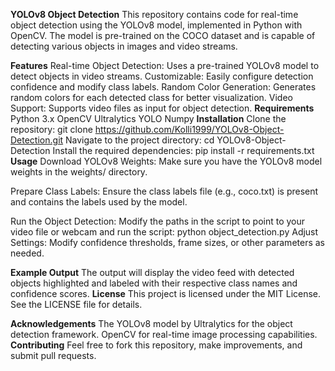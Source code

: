 **YOLOv8 Object Detection**
This repository contains code for real-time object detection using the YOLOv8 model, implemented in Python with OpenCV. The model is pre-trained on the COCO dataset and is capable of detecting various objects in images and video streams.

**Features**
Real-time Object Detection: Uses a pre-trained YOLOv8 model to detect objects in video streams.
Customizable: Easily configure detection confidence and modify class labels.
Random Color Generation: Generates random colors for each detected class for better visualization.
Video Support: Supports video files as input for object detection.
**Requirements**
Python 3.x
OpenCV
Ultralytics YOLO
Numpy
**Installation**
Clone the repository:
git clone https://github.com/Kolli1999/YOLOv8-Object-Detection.git
Navigate to the project directory:
cd YOLOv8-Object-Detection
Install the required dependencies:
pip install -r requirements.txt
**Usage**
Download YOLOv8 Weights:
Make sure you have the YOLOv8 model weights in the weights/ directory.

Prepare Class Labels:
Ensure the class labels file (e.g., coco.txt) is present and contains the labels used by the model.

Run the Object Detection:
Modify the paths in the script to point to your video file or webcam and run the script:
python object_detection.py
Adjust Settings:
Modify confidence thresholds, frame sizes, or other parameters as needed.

**Example Output**
The output will display the video feed with detected objects highlighted and labeled with their respective class names and confidence scores.
**License**
This project is licensed under the MIT License. See the LICENSE file for details.

**Acknowledgements**
The YOLOv8 model by Ultralytics for the object detection framework.
OpenCV for real-time image processing capabilities.
**Contributing**
Feel free to fork this repository, make improvements, and submit pull requests.
